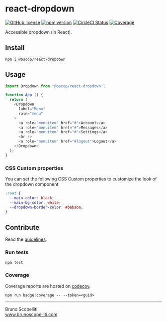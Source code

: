 # react-dropdown

[![GitHub license](https://img.shields.io/badge/license-MIT-blue.svg)](https://github.com/brunoscopelliti/react-dropdown/blob/main/LICENSE)
[![npm version](https://img.shields.io/npm/v/@bscop/react-dropdown.svg?style=flat)](https://www.npmjs.com/package/@bscop/react-dropdown)
[![CircleCI Status](https://circleci.com/gh/brunoscopelliti/react-dropdown.svg?style=shield&circle-token=:circle-token)](https://circleci.com/gh/brunoscopelliti/react-dropdown)
[![Coverage](https://img.shields.io/codecov/c/github/brunoscopelliti/react-dropdown)](https://app.codecov.io/gh/brunoscopelliti/react-dropdown/)

Accessible dropdown (in React).

## Install

```
npm i @bscop/react-dropdown
```

## Usage

```js
import Dropdown from "@bscop/react-dropdown";

function App () {
  return (
    <Dropdown 
      label="Menu"
      role="menu"
    >
      <a role="menuitem" href="#">Account</a>
      <a role="menuitem" href="#">Messages</a>
      <a role="menuitem" href="#">Settings</a>
      <hr />
      <a role="menuitem" href="#logout">Logout</a>
    </Dropdown>
  );
}
```

### CSS Custom properties

You can set the following CSS Custom properties to customize the look of the dropdown component:

```css
:root {
  --main-color: black;
  --main-bg-color: white;
  --dropdown-border-color: #bababa;
}
```

## Contribute

Read the [guidelines](./CONTRIBUTING.md).

### Run tests

```
npm test
```

### Coverage

Coverage reports are hosted on [codecov](https://codecov.io/).

```
npm run badge:coverage -- --token=<guid>
```

---

Bruno Scopelliti\
www.brunoscopelliti.com
